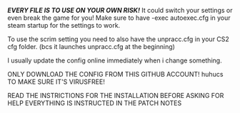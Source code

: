 ***EVERY FILE IS TO USE ON YOUR OWN RISK!*** It could switch your settings or even break the game for you!
Make sure to have -exec autoexec.cfg in your steam startup for the settings to work.

To use the scrim setting you need to also have the unpracc.cfg in your CS2 cfg folder. (bcs it launches unpracc.cfg at the beginning)

I usually update the config online immediately when i change something.

ONLY DOWNLOAD THE CONFIG FROM THIS GITHUB ACCOUNT! huhucs TO MAKE SURE IT'S VIRUSFREE!

READ THE INSTRICTIONS FOR THE INSTALLATION BEFORE ASKING FOR HELP EVERYTHING IS INSTRUCTED IN THE PATCH NOTES
